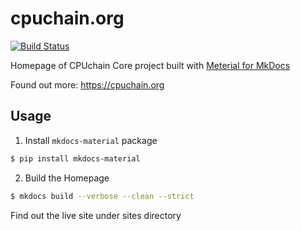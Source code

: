 # cpuchain.org

[![Build Status](https://travis-ci.org/cpuchain/cpuchain.org.svg?branch=master)](https://travis-ci.org/cpuchain/cpuchain.org)

Homepage of CPUchain Core project built with [Meterial for MkDocs](https://squidfunk.github.io/mkdocs-material)

Found out more: https://cpuchain.org

## Usage

1. Install `mkdocs-material` package

```bash
$ pip install mkdocs-material
```

2. Build the Homepage

```bash
$ mkdocs build --verbose --clean --strict
```

Find out the live site under sites directory
